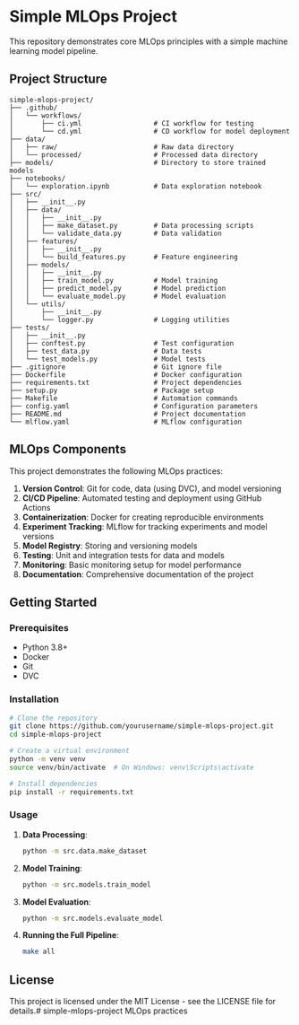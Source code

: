 # Simple MLOps Project

This repository demonstrates core MLOps principles with a simple machine learning model pipeline.

## Project Structure

```
simple-mlops-project/
├── .github/
│   └── workflows/
│       ├── ci.yml                  # CI workflow for testing
│       └── cd.yml                  # CD workflow for model deployment
├── data/
│   ├── raw/                        # Raw data directory
│   └── processed/                  # Processed data directory
├── models/                         # Directory to store trained models
├── notebooks/
│   └── exploration.ipynb           # Data exploration notebook
├── src/
│   ├── __init__.py
│   ├── data/
│   │   ├── __init__.py
│   │   ├── make_dataset.py         # Data processing scripts
│   │   └── validate_data.py        # Data validation
│   ├── features/
│   │   ├── __init__.py
│   │   └── build_features.py       # Feature engineering
│   ├── models/
│   │   ├── __init__.py
│   │   ├── train_model.py          # Model training
│   │   ├── predict_model.py        # Model prediction
│   │   └── evaluate_model.py       # Model evaluation
│   └── utils/
│       ├── __init__.py
│       └── logger.py               # Logging utilities
├── tests/
│   ├── __init__.py
│   ├── conftest.py                 # Test configuration
│   ├── test_data.py                # Data tests
│   └── test_models.py              # Model tests
├── .gitignore                      # Git ignore file
├── Dockerfile                      # Docker configuration
├── requirements.txt                # Project dependencies
├── setup.py                        # Package setup
├── Makefile                        # Automation commands
├── config.yaml                     # Configuration parameters
├── README.md                       # Project documentation
└── mlflow.yaml                     # MLflow configuration
```

## MLOps Components

This project demonstrates the following MLOps practices:

1. **Version Control**: Git for code, data (using DVC), and model versioning
2. **CI/CD Pipeline**: Automated testing and deployment using GitHub Actions
3. **Containerization**: Docker for creating reproducible environments
4. **Experiment Tracking**: MLflow for tracking experiments and model versions
5. **Model Registry**: Storing and versioning models
6. **Testing**: Unit and integration tests for data and models
7. **Monitoring**: Basic monitoring setup for model performance
8. **Documentation**: Comprehensive documentation of the project

## Getting Started

### Prerequisites
- Python 3.8+
- Docker
- Git
- DVC

### Installation

```bash
# Clone the repository
git clone https://github.com/yourusername/simple-mlops-project.git
cd simple-mlops-project

# Create a virtual environment
python -m venv venv
source venv/bin/activate  # On Windows: venv\Scripts\activate

# Install dependencies
pip install -r requirements.txt
```

### Usage

1. **Data Processing**:
   ```bash
   python -m src.data.make_dataset
   ```

2. **Model Training**:
   ```bash
   python -m src.models.train_model
   ```

3. **Model Evaluation**:
   ```bash
   python -m src.models.evaluate_model
   ```

4. **Running the Full Pipeline**:
   ```bash
   make all
   ```

## License
This project is licensed under the MIT License - see the LICENSE file for details.# simple-mlops-project
MLOps practices
